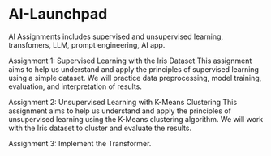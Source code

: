 # AI-Launchpad
AI Assignments includes supervised and unsupervised learning, transfomers, LLM, prompt engineering, AI app.

Assignment 1: Supervised Learning with the Iris Dataset
This assignment aims to help us understand and apply the principles of supervised learning using a simple dataset. 
We will practice data preprocessing, model training, evaluation, and interpretation of results.


Assignment 2: Unsupervised Learning with K-Means Clustering
This assignment aims to help us understand and apply the principles of unsupervised learning using the K-Means clustering algorithm. 
We will work with the Iris dataset to cluster and evaluate the results.


Assignment 3: Implement the Transformer.




